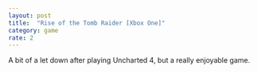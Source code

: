```yaml
---
layout: post
title:  "Rise of the Tomb Raider [Xbox One]"
category: game
rate: 2
---
```


A bit of a let down after playing Uncharted 4, but a really enjoyable game.


